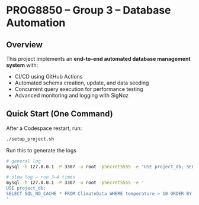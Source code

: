 # PROG8850 – Group 3 – Database Automation

## Overview
This project implements an **end-to-end automated database management system** with:
- CI/CD using GitHub Actions
- Automated schema creation, update, and data seeding
- Concurrent query execution for performance testing
- Advanced monitoring and logging with SigNoz

## Quick Start (One Command)
After a Codespace restart, run:
```bash
./setup_project.sh
```
Run this to generate the logs
```bash
# general log
mysql -h 127.0.0.1 -P 3307 -u root -pSecret5555 -e "USE project_db; SELECT COUNT(*) FROM ClimateData;"

# slow log — run 3–4 times
mysql -h 127.0.0.1 -P 3307 -u root -pSecret5555 -e '
USE project_db;
SELECT SQL_NO_CACHE * FROM ClimateData WHERE temperature > 10 ORDER BY RAND() LIMIT 1000;
'
```